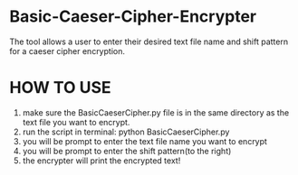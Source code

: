 # Basic-Caeser-Cipher-Encrypter
The tool allows a user to enter their desired text file name and shift pattern for a caeser cipher encryption.

# HOW TO USE
1. make sure the BasicCaeserCipher.py file is in the same directory as the text file you want to encrypt.
2. run the script in terminal: python BasicCaeserCipher.py
3. you will be prompt to enter the text file name you want to encrypt 
4. you will be prompt to enter the shift pattern(to the right)
5. the encrypter will print the encrypted text!


